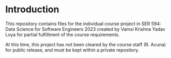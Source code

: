 # Introduction
This repository contains files for the individual course project in SER 594: Data Science for Software Engineers 2023 created by Vamsi Krishna Yadav Loya for partial fulfillment of the course requirements.

At this time, this project has not been cleared by the course staff (R. Acuna) for public release, and must be kept within a private repository.

